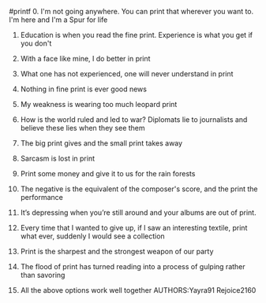 #printf
0.	I'm not going anywhere. You can print that wherever you want to. I'm here and I'm a Spur for life
1.	Education is when you read the fine print. Experience is what you get if you don't
2.	With a face like mine, I do better in print

3.	What one has not experienced, one will never understand in print

4.	Nothing in fine print is ever good news

5.	My weakness is wearing too much leopard print

6.	How is the world ruled and led to war? Diplomats lie to journalists and believe these lies when they see them
7.	The big print gives and the small print takes away

8.	Sarcasm is lost in print

9.	Print some money and give it to us for the rain forests

10.	The negative is the equivalent of the composer's score, and the print the performance
11.	It’s depressing when you’re still around and your albums are out of print.

12.	Every time that I wanted to give up, if I saw an interesting textile, print what ever, suddenly I would see a collection

13.	Print is the sharpest and the strongest weapon of our party

14.	The flood of print has turned reading into a process of gulping rather than savoring

15.	All the above options work well together
 AUTHORS:Yayra91
         Rejoice2160     
